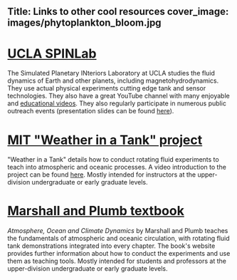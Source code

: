 Title: Links to other cool resources
cover_image: images/phytoplankton_bloom.jpg
---

# [UCLA SPINLab](http://spinlab.ess.ucla.edu/)

The Simulated Planetary INteriors Laboratory at UCLA studies the fluid
dynamics of Earth and other planets, including magnetohydrodynamics.
They use actual physical experiments cutting edge tank and sensor
technologies.  They also have a great YouTube channel with many
enjoyable and [educational
videos](https://www.youtube.com/user/spinlabucla).  They also
regularly participate in numerous public outreach events (presentation
slides can be found
[here](http://spinlab.ess.ucla.edu/wp-content/uploads/2014/01/Aurnou-TurntableRecipes-EYU2011.pdf)).

# [MIT "Weather in a Tank" project](http://weathertank.mit.edu/)

"Weather in a Tank" details how to conduct rotating fluid experiments
to teach into atmospheric and oceanic processes.  A video introduction
to the project can be found [here](https://youtu.be/uWdKVpQ94Ns).
Mostly intended for instructors at the upper-division undergraduate or
early graduate levels.

# [Marshall and Plumb textbook](http://marshallplumb.mit.edu/)

*Atmosphere, Ocean and Climate Dynamics* by Marshall and Plumb teaches
the fundamentals of atmospheric and oceanic circulation, with rotating
fluid tank demonstrations integrated into every chapter.  The book's
website provides further information about how to conduct the
experiments and use them as teaching tools.  Mostly intended for
students and professors at the upper-division undergraduate or early
graduate levels.
